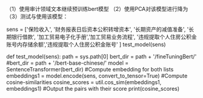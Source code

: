 （1）使用审计领域文本继续预训练bert模型
（2）使用PCA对该模型进行降为
（3）测试与使用该模型：




 sens = ['保险收入', '财务报表日后资本公积转增资本',
'长期资产的减值准备', '长期银行借款',
 '加工贸易电子化手册','加工贸易业务流程',
'违规提取个人住房公积金账号内存储余额','违规提取个人住房公积金账号' ]
 test_model(sens)




def test_model(sens):
    path = sys.path[0]
    bert_dir =  path + '/fineTuningBert/'
    #bert_dir =  path + '/bert-base-chinese/'
    model = SentenceTransformer(bert_dir)
    #Compute embedding for both lists
    embeddings1 = model.encode(sens, convert_to_tensor=True)
    #Compute cosine-similarities
    cosine_scores = util.cos_sim(embeddings1, embeddings1)
    #Output the pairs with their score
    print(cosine_scores)
